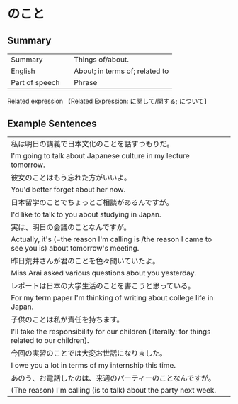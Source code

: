 # のこと

## Summary

<table><tr>   <td>Summary<td>   <td>Things of/about.</td><tr><tr>   <td>English<td>   <td>About; in terms of; related to</td><tr><tr>   <td>Part of speech<td>   <td>Phrase</td><tr></table><tr>   <td>Related expression<td>   <td>【Related Expression: に関して/関する; について】</td><tr></table></table>

## Example Sentences

<table><tr><td>私は明日の講義で日本文化のことを話すつもりだ。<td><tr><tr><td>I'm going to talk about Japanese culture in my lecture tomorrow.<td><tr><tr><td>彼女のことはもう忘れた方がいいよ。<td><tr><tr><td>You'd better forget about her now.<td><tr><tr><td>日本留学のことでちょっとご相談があるんですが。<td><tr><tr><td>I'd like to talk to you about studying in Japan.<td><tr><tr><td>実は、明日の会議のことなんですが。<td><tr><tr><td>Actually, it's (=the reason I'm calling is /the reason I came to see you is) about tomorrow's meeting.<td><tr><tr><td>昨日荒井さんが君のことを色々聞いていたよ。<td><tr><tr><td>Miss Arai asked various questions about you yesterday.<td><tr><tr><td>レポートは日本の大学生活のことを書こうと思っている。<td><tr><tr><td>For my term paper I'm thinking of writing about college life in Japan.<td><tr><tr><td>子供のことは私が責任を持ちます。<td><tr><tr><td>I'll take the responsibility for our children (literally: for things related to our children).<td><tr><tr><td>今回の実習のことでは大変お世話になりました。<td><tr><tr><td>I owe you a lot in terms of my internship this time.<td><tr><tr><td>あのう、お電話したのは、来週のパーティーのことなんですが。<td><tr><tr><td>(The reason) I'm calling (is to talk) about the party next week.<td><tr></table>


